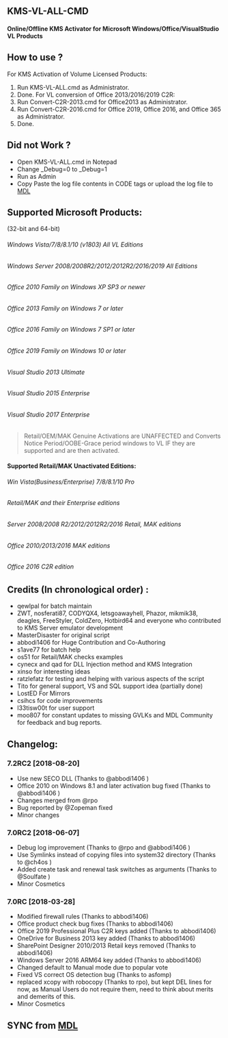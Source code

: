 ## KMS-VL-ALL-CMD   

#### Online/Offline KMS Activator for Microsoft Windows/Office/VisualStudio VL Products

## How to use ?
For KMS Activation of Volume Licensed Products:
1. Run KMS-VL-ALL.cmd as Administrator.
2. Done.
For VL conversion of Office 2013/2016/2019 C2R:
1. Run Convert-C2R-2013.cmd for Office2013 as Administrator.
2. Run Convert-C2R-2016.cmd for Office 2019, Office 2016, and Office 365 as Administrator.
3. Done.


## Did not Work ?
- Open KMS-VL-ALL.cmd in Notepad
- Change _Debug=0 to _Debug=1
- Run as Admin
- Copy Paste the log file contents in CODE tags or upload the log file to [MDL](https://forums.mydigitallife.net/threads/kms_vl_all-online-offline-kms-activator.63471/)

## Supported Microsoft Products:
(32-bit and 64-bit)
###### Windows Vista/7/8/8.1/10 (v1803) All VL Editions
###### Windows Server 2008/2008R2/2012/2012R2/2016/2019 All Editions
###### Office 2010 Family on Windows XP SP3 or newer
###### Office 2013 Family on Windows 7 or later
###### Office 2016 Family on Windows 7 SP1 or later
###### Office 2019 Family on Windows 10 or later
###### Visual Studio 2013 Ultimate
###### Visual Studio 2015 Enterprise
###### Visual Studio 2017 Enterprise

>Retail/OEM/MAK Genuine Activations are UNAFFECTED and Converts Notice Period/OOBE-Grace period windows to VL IF they are supported and are then activated.

#### Supported Retail/MAK Unactivated Editions:
###### Win Vista(Business/Enterprise) 7/8/8.1/10 Pro
###### Retail/MAK and their Enterprise editions 
###### Server 2008/2008 R2/2012/2012R2/2016 Retail, MAK editions
###### Office 2010/2013/2016 MAK editions
###### Office 2016 C2R edition  

## Credits (In chronological order) :
- qewlpal for batch maintain 
- ZWT, nosferati87, CODYQX4, letsgoawayhell, Phazor, mikmik38, deagles, FreeStyler, ColdZero, Hotbird64 and everyone who contributed to KMS Server emulator development
- MasterDisaster for original script
- abbodi1406 for Huge Contribution and Co-Authoring
- s1ave77 for batch help
- os51 for Retail/MAK checks examples
- cynecx and qad for DLL Injection method and KMS Integration
- xinso for interesting ideas
- ratzlefatz for testing and helping with various aspects of the script
- Tito for general support, VS and SQL support idea (partially done)
- LostED For Mirrors
- csihcs for code improvements
- l33tisw00t for user support
- moo807 for constant updates to missing GVLKs
and MDL Community for feedback and bug reports.

## Changelog:

### 7.2RC2 [2018-08-20]
- Use new SECO DLL (Thanks to @abbodi1406 )
- Office 2010 on Windows 8.1 and later activation bug fixed (Thanks to @abbodi1406 )
- Changes merged from @rpo
- Bug reported by @Zopeman fixed
- Minor changes


### 7.0RC2 [2018-06-07]
- Debug log improvement (Thanks to @rpo and @abbodi1406 )
- Use Symlinks instead of copying files into system32 directory (Thanks to @ch4os )
- Added create task and renewal task switches as arguments (Thanks to @Soulfate )
- Minor Cosmetics

### 7.0RC [2018-03-28]
- Modified firewall rules (Thanks to abbodi1406)
- Office product check bug fixes (Thanks to abbodi1406)
- Office 2019 Professional Plus C2R keys added (Thanks to abbodi1406)
- OneDrive for Business 2013 key added (Thanks to abbodi1406)
- SharePoint Designer 2010/2013 Retail keys removed (Thanks to abbodi1406)
- Windows Server 2016 ARM64 key added (Thanks to abbodi1406)
- Changed default to Manual mode due to popular vote
- Fixed VS correct OS detection bug (Thanks to asfomp)
- replaced xcopy with robocopy (Thanks to rpo), but kept DEL lines for now, as Manual Users do not require them, need to think about merits and demerits of this.
- Minor Cosmetics

## SYNC from [MDL](https://forums.mydigitallife.net/threads/kms_vl_all-online-offline-kms-activator.63471/)
